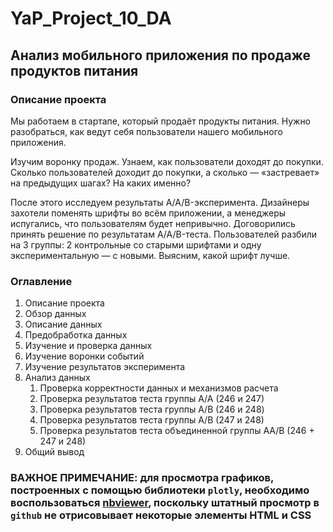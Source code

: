 # YaP_Project_10_DA
## Анализ мобильного приложения по продаже продуктов питания
### Описание проекта
Мы работаем в стартапе, который продаёт продукты питания. Нужно разобраться, как ведут себя пользователи нашего мобильного приложения.

Изучим воронку продаж. Узнаем, как пользователи доходят до покупки. Сколько пользователей доходит до покупки, а сколько — «застревает» на предыдущих шагах? На каких именно?

После этого исследуем результаты A/A/B-эксперимента. Дизайнеры захотели поменять шрифты во всём приложении, а менеджеры испугались, что пользователям будет непривычно. Договорились принять решение по результатам A/A/B-теста. Пользователей разбили на 3 группы: 2 контрольные со старыми шрифтами и одну экспериментальную — с новыми. Выясним, какой шрифт лучше.

### Оглавление

1. Описание проекта
2. Обзор данных
3. Описание данных
4. Предобработка данных
5. Изучение и проверка данных
6. Изучение воронки событий
7. Изучение результатов эксперимента
8. Анализ данных
   1. Проверка корректности данных и механизмов расчета
   2. Проверка результатов теста группы А/А (246 и 247)
   3. Проверка результатов теста группы А/B (246 и 248)
   4. Проверка результатов теста группы А/В (247 и 248)
   5. Проверка результатов теста объединенной группы АА/В (246 + 247 и 248)
9.  Общий вывод

### **ВАЖНОЕ ПРИМЕЧАНИЕ: для просмотра графиков, построенных с помощью библиотеки `plotly`, необходимо воспользоваться [nbviewer](https://nbviewer.org/), поскольку штатный просмотр в `github` не отрисовывает некоторые элементы HTML и CSS**
